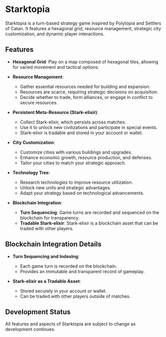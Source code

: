 # Starktopia

Starktopia is a turn-based strategy game inspired by Polytopia and Settlers of Catan. It features a hexagonal grid, resource management, strategic city customization, and dynamic player interactions.

## Features

- **Hexagonal Grid**: Play on a map composed of hexagonal tiles, allowing for varied movement and tactical options.
    
- **Resource Management**:
    
    - Gather essential resources needed for building and expansion.
    - Resources are scarce, requiring strategic decisions on acquisition.
    - Decide whether to trade, form alliances, or engage in conflict to secure resources.
- **Persistent Meta-Resource (Stark-elixir)**:
    
    - Collect Stark-elixir, which persists across matches.
    - Use it to unlock new civilizations and participate in special events.
    - Stark-elixir is tradable and stored in your account or wallet.
- **City Customization**:
    
    - Customize cities with various buildings and upgrades.
    - Enhance economic growth, resource production, and defenses.
    - Tailor your cities to match your strategic approach.
- **Technology Tree**:
    
    - Research technologies to improve resource utilization.
    - Unlock new units and strategic advantages.
    - Adapt your strategy based on technological advancements.
- **Blockchain Integration**:
    
    - **Turn Sequencing**: Game turns are recorded and sequenced on the blockchain for transparency.
    - **Tradable Stark-elixir**: Stark-elixir is a blockchain asset that can be traded with other players.

## Blockchain Integration Details

- **Turn Sequencing and Indexing**:
    
    - Each game turn is recorded on the blockchain.
    - Provides an immutable and transparent record of gameplay.
- **Stark-elixir as a Tradable Asset**:
    
    - Stored securely in your account or wallet.
    - Can be traded with other players outside of matches.

## Development Status

All features and aspects of Starktopia are subject to change as development continues.